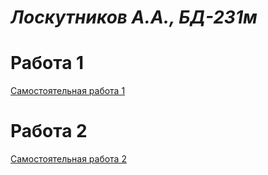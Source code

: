 # _Лоскутников А.А., БД-231м_

# Работа 1
[Самостоятельная работа 1](Untitled2.ipynb)
# Работа 2
[Самостоятельная работа 2](Самостоятельная%20работа%202.ipynb)

